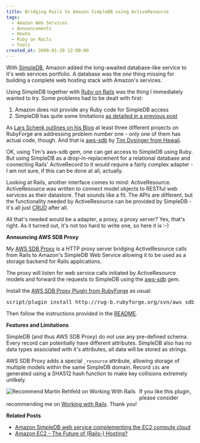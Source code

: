 ```yaml
---
title: Bridging Rails to Amazon SimpleDB using ActiveResource
tags:
  - Amazon Web Services
  - Announcements
  - Howto
  - Ruby on Rails
  - Tools
created_at: 2008-01-20 12:00:00
---
```


With <a href="http://aws.amazon.com/simpledb">SimpleDB</a>, Amazon added the long-awaited database-like service to it's web services portfolio. A database was the <em>one</em> thing missing for building a complete web hosting stack with Amazon's services.

Using SimpleDB together with <a href="http://www.rubyonrails.org/">Ruby on Rails</a> was the thing I immediately wanted to try. Some problems had to be dealt with first:
<ol>
	<li>Amazon does not provide any Ruby code for SimpleDB access</li>
	<li>SimpleDB has quite some limitations <a href="http://inside.glnetworks.de/2007/12/15/amazon-simpledb-web-service-complementing-the-ec2-compute-cloud/">as detailed in a previous post</a></li>
</ol>
As <a href="http://lars-schenk.com/open-source-wettbewerb/194">Lars Schenk outlines on his Blog</a> at least three different projects on RubyForge are addressing problem number one - only one of them has actual code, though. And that is <a href="http://rubyforge.org/projects/aws-sdb/">aws-sdb</a> by <a href="http://dysinger.net/2007/12/17/amazon-sdb-released/">Tim Dysinger from Hawaii</a>.

OK, using Tim's aws-sdb gem, one can get access to SimpleDB using Ruby. But using SimpleDB as a drop-in-replacement for a relational database and connecting Rails' ActiveRecord to it would require a fairly complex adapter - I am not sure, if this can be done at all, actually.

Looking at Rails, another interface comes to mind: ActiveResource. ActiveResource was written to connect model objects to RESTful web services as their datastore. That sounds like a fit. The APIs are different, but the functionality needed by ActiveResource can be provided by SimpleDB - it's all just <a href="http://en.wikipedia.org/wiki/Create,_read,_update_and_delete">CRUD</a> after all.

All that's needed would be a adapter, a proxy, a proxy server? Yes, that's right. As it turned out, it's not too hard to write one, so here it is :-)

<strong>Announcing AWS SDB Proxy</strong>

My <a title="AWS SDB Proxy on Agilewebdevelopment" href="http://agilewebdevelopment.com/plugins/aws_sdb_proxy">AWS SDB Proxy</a> is a HTTP proxy server bridging ActiveResource calls from Rails to Amazon's SimpleDB Web Service allowing it to be used as a storage backend for Rails applications.

The proxy will listen for web service calls initiated by ActiveResource models and forward the requests to SimpleDB using the <a href="https://rubyforge.org/projects/aws-sdb/">aws-sdb</a> gem.

Install the <a href="http://rug-b.rubyforge.org/svn/aws_sdb_proxy/">AWS SDB Proxy Plugin from RubyForge</a> as usual:
<pre>script/plugin install http://rug-b.rubyforge.org/svn/aws_sdb_proxy</pre>
Then follow the instructions provided in the <a href="http://rug-b.rubyforge.org/svn/aws_sdb_proxy/README">README</a>.

<strong>Features and Limitations</strong>

SimpleDB (and thus AWS SDB Proxy) do not use any pre-defined schema. Every record can potentially have different attributes. SimpleDB also has no data types associated with it's attributes, all data will be stored as strings.

AWS SDB Proxy adds a special <code>_resource</code> attribute, allowing storage of multiple models within the same SimpleDB domain. Record <code>ids</code> are generated using a SHA512 hash function to make key collisions extremely unlikely.

<a href="http://www.workingwithrails.com/recommendation/new/person/6641-martin-rehfeld"><img align="left" style="border: 0pt none ; padding-right: 7px; padding-bottom: 5px" alt="Recommend Martin Rehfeld on Working With Rails" src="http://workingwithrails.com/images/tools/compact-small-button.jpg" /></a>If you like this plugin, please consider recommending me on <a href="http://www.workingwithrails.com/recommendation/new/person/6641-martin-rehfeld">Working with Rails</a>. Thank you!

<div style="clear:left"><strong>Related Posts</strong></div>
<ul>
	<li><a href="/2007/12/15/amazon-simpledb-web-service-complementing-the-ec2-compute-cloud/">Amazon SimpleDB web service complementing the EC2 compute cloud</a></li>
	<li><a href="/2007/04/06/amazon-ec2-the-future-of-rails-hosting/%22">Amazon EC2 - The Future of (Rails-) Hosting?</a></li>
</ul>
